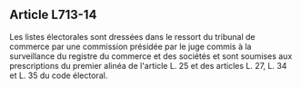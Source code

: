Article L713-14
----
Les listes électorales sont dressées dans le ressort du tribunal de commerce par
une commission présidée par le juge commis à la surveillance du registre du
commerce et des sociétés et sont soumises aux prescriptions du premier alinéa de
l'article L. 25 et des articles L. 27, L. 34 et L. 35 du code électoral.
